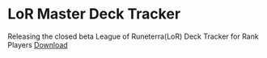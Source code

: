 # LoR Master Deck Tracker
Releasing the closed beta League of Runeterra(LoR) Deck Tracker for Rank Players
[Download](https://github.com/shaobaili3/lor_master/releases)

